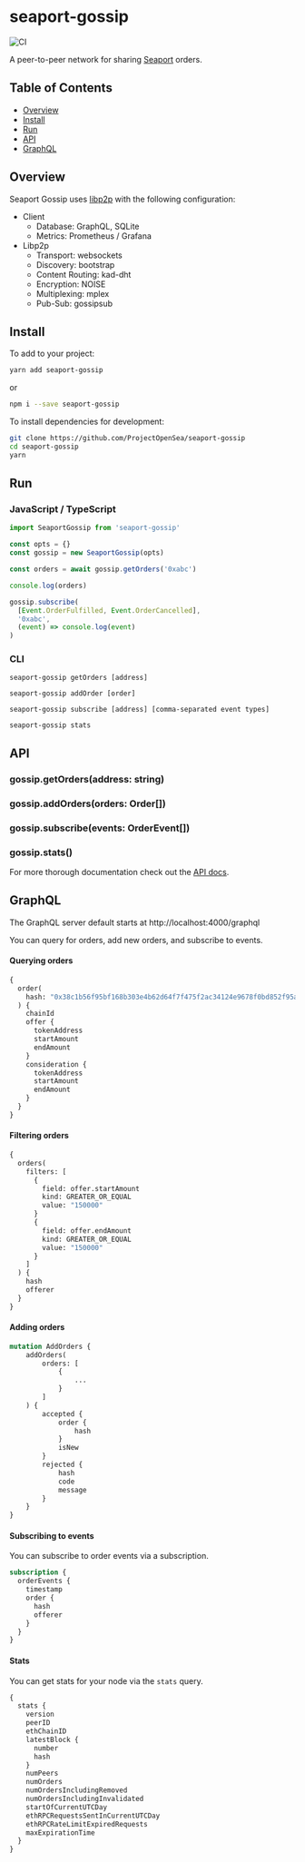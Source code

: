 # seaport-gossip

![CI][github-actions-badge]

A peer-to-peer network for sharing [Seaport][seaport-repo] orders.

## Table of Contents

- [Overview](#overview)
- [Install](#install)
- [Run](#run)
- [API](#api)
- [GraphQL](#graphql)

## Overview

Seaport Gossip uses [libp2p][libp2p-website] with the following configuration:

- Client
  - Database: GraphQL, SQLite
  - Metrics: Prometheus / Grafana
- Libp2p
  - Transport: websockets 
  - Discovery: bootstrap
  - Content Routing: kad-dht
  - Encryption: NOISE
  - Multiplexing: mplex
  - Pub-Sub: gossipsub

## Install

To add to your project:

```bash
yarn add seaport-gossip
```

or

```bash
npm i --save seaport-gossip
```

To install dependencies for development:

```bash
git clone https://github.com/ProjectOpenSea/seaport-gossip
cd seaport-gossip
yarn
```

## Run

### JavaScript / TypeScript

```typescript
import SeaportGossip from 'seaport-gossip'

const opts = {}
const gossip = new SeaportGossip(opts)

const orders = await gossip.getOrders('0xabc')

console.log(orders)

gossip.subscribe(
  [Event.OrderFulfilled, Event.OrderCancelled],
  '0xabc',
  (event) => console.log(event)
)
```

### CLI

`seaport-gossip getOrders [address]`

`seaport-gossip addOrder [order]`

`seaport-gossip subscribe [address] [comma-separated event types]`

`seaport-gossip stats`

## API

### gossip.getOrders(address: string)

### gossip.addOrders(orders: Order[])

### gossip.subscribe(events: OrderEvent[])

### gossip.stats()

For more thorough documentation check out the [API docs][api-docs].

## GraphQL

The GraphQL server default starts at http://localhost:4000/graphql

You can query for orders, add new orders, and subscribe to events.

#### Querying orders

```graphql
{
  order(
    hash: "0x38c1b56f95bf168b303e4b62d64f7f475f2ac34124e9678f0bd852f95a4ca377"
  ) {
    chainId
    offer {
      tokenAddress
      startAmount
      endAmount
    }
    consideration {
      tokenAddress
      startAmount
      endAmount
    }
  }
}
```

#### Filtering orders

```graphql
{
  orders(
    filters: [
      {
        field: offer.startAmount
        kind: GREATER_OR_EQUAL
        value: "150000"
      }
      {
        field: offer.endAmount
        kind: GREATER_OR_EQUAL
        value: "150000"
      }
    ]
  ) {
    hash
    offerer
  }
}
```

#### Adding orders

```graphql
mutation AddOrders {
    addOrders(
        orders: [
            {
                ...
            }
        ]
    ) {
        accepted {
            order {
                hash
            }
            isNew
        }
        rejected {
            hash
            code
            message
        }
    }
}
```

#### Subscribing to events

You can subscribe to order events via a subscription.

```graphql
subscription {
  orderEvents {
    timestamp
    order {
      hash
      offerer
    }
  }
}
```

#### Stats

You can get stats for your node via the `stats` query.

```graphql
{
  stats {
    version
    peerID
    ethChainID
    latestBlock {
      number
      hash
    }
    numPeers
    numOrders
    numOrdersIncludingRemoved
    numOrdersIncludingInvalidated
    startOfCurrentUTCDay
    ethRPCRequestsSentInCurrentUTCDay
    ethRPCRateLimitExpiredRequests
    maxExpirationTime
  }
}
```

[seaport-repo]: https://github.com/ProjectOpenSea/seaport
[api-docs]: ./docs
[libp2p-website]: https://libp2p.io/
[github-actions-badge]: https://github.com/ProjectOpenSea/seaport-gossip/actions/workflows/test.yml/badge.svg?branch=main